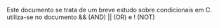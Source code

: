 Este documento se trata de um breve estudo sobre condicionais em C.
utiliza-se no documento && (AND) || (OR)  e ! (NOT) 

